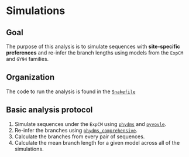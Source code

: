 # Simulations

## Goal
The purpose of this analysis is to simulate sequences with **site-specific preferences** and re-infer the branch lengths using models from the `ExpCM` and `GY94` families.

## Organization

The code to run the analysis is found in the [`Snakefile`](Snakefile)

## Basic analysis protocol

1. Simulate sequences under the `ExpCM` using [`phydms`](http://jbloomlab.github.io/phydms/) and [`pyvovle`](https://github.com/sjspielman/pyvolve).
2. Re-infer the branches using [`phydms_comprehensive`](http://jbloomlab.github.io/phydms/).
3. Calculate the branches from every pair of sequences.
4. Calculate the mean branch length for a given model across all of the simulations.
